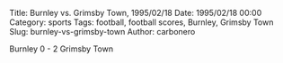 Title: Burnley vs. Grimsby Town, 1995/02/18
Date: 1995/02/18 00:00
Category: sports
Tags: football, football scores, Burnley, Grimsby Town
Slug: burnley-vs-grimsby-town
Author: carbonero


Burnley 0 - 2 Grimsby Town
